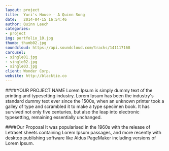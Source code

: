 ```yaml
---
layout: project
title:  Yuri's House - A Quinn Song
date:   2014-04-15 16:54:46
author: Quinn Leech
categories:
- project
img: portfolio_10.jpg
thumb: thumb02.jpg
soundcloud: https://api.soundcloud.com/tracks/141117168
carousel:
- single01.jpg
- single02.jpg
- single03.jpg
client: Wonder Corp.
website: http://blacktie.co
---
```

####YOUR PROJECT NAME
Lorem Ipsum is simply dummy text of the printing and typesetting industry. Lorem Ipsum has been the industry's standard dummy text ever since the 1500s, when an unknown printer took a galley of type and scrambled it to make a type specimen book. It has survived not only five centuries, but also the leap into electronic typesetting, remaining essentially unchanged.

####Our Proposal
It was popularised in the 1960s with the release of Letraset sheets containing Lorem Ipsum passages, and more recently with desktop publishing software like Aldus PageMaker including versions of Lorem Ipsum.
